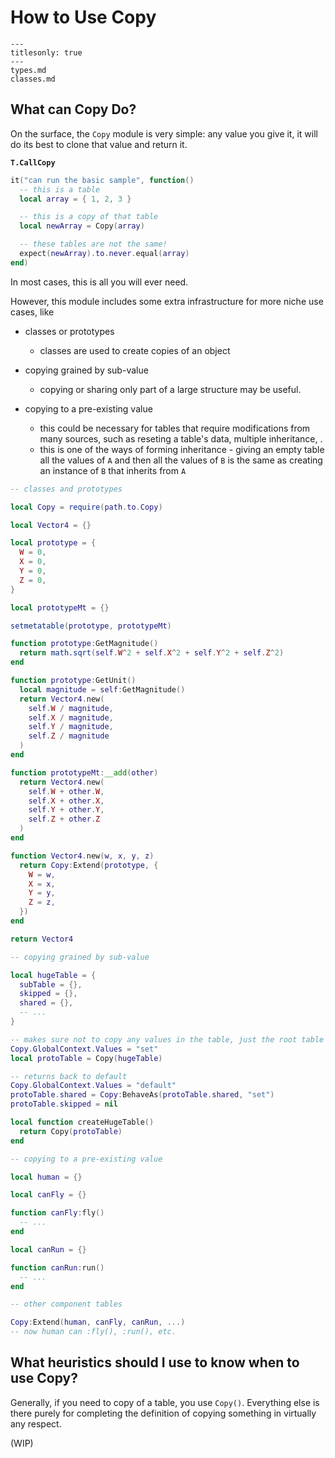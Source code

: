 # How to Use Copy

```{toctree}
---
titlesonly: true
---
types.md
classes.md
```

## What can Copy Do?

On the surface, the `Copy` module is very simple: any value you give it, it will do its best to clone that value and return it.

**`T.CallCopy`**

```lua
it("can run the basic sample", function()
  -- this is a table
  local array = { 1, 2, 3 }

  -- this is a copy of that table
  local newArray = Copy(array)

  -- these tables are not the same!
  expect(newArray).to.never.equal(array)
end)
```

In most cases, this is all you will ever need.

However, this module includes some extra infrastructure for more niche use cases, like

* classes or prototypes
  * classes are used to create copies of an object

* copying grained by sub-value
  * copying or sharing only part of a large structure may be useful.

* copying to a pre-existing value
  * this could be necessary for tables that require modifications from many sources, such as reseting a table's data, multiple inheritance, .
  * this is one of the ways of forming inheritance - giving an empty table all the values of `A` and then all the values of `B` is the same as creating an instance of `B` that inherits from `A`

```lua
-- classes and prototypes

local Copy = require(path.to.Copy)

local Vector4 = {}

local prototype = {
  W = 0,
  X = 0,
  Y = 0,
  Z = 0,
}

local prototypeMt = {}

setmetatable(prototype, prototypeMt)

function prototype:GetMagnitude()
  return math.sqrt(self.W^2 + self.X^2 + self.Y^2 + self.Z^2)
end

function prototype:GetUnit()
  local magnitude = self:GetMagnitude()
  return Vector4.new(
    self.W / magnitude,
    self.X / magnitude,
    self.Y / magnitude,
    self.Z / magnitude
  )
end

function prototypeMt:__add(other)
  return Vector4.new(
    self.W + other.W,
    self.X + other.X,
    self.Y + other.Y,
    self.Z + other.Z
  )
end

function Vector4.new(w, x, y, z)
  return Copy:Extend(prototype, {
    W = w,
    X = x,
    Y = y,
    Z = z,
  })
end

return Vector4
```

```lua
-- copying grained by sub-value

local hugeTable = {
  subTable = {},
  skipped = {},
  shared = {},
  -- ...
}

-- makes sure not to copy any values in the table, just the root table
Copy.GlobalContext.Values = "set"
local protoTable = Copy(hugeTable)

-- returns back to default
Copy.GlobalContext.Values = "default"
protoTable.shared = Copy:BehaveAs(protoTable.shared, "set")
protoTable.skipped = nil

local function createHugeTable()
  return Copy(protoTable)
end
```

```lua
-- copying to a pre-existing value

local human = {}

local canFly = {}

function canFly:fly()
  -- ...
end

local canRun = {}

function canRun:run()
  -- ...
end

-- other component tables

Copy:Extend(human, canFly, canRun, ...)
-- now human can :fly(), :run(), etc.
```

## What heuristics should I use to know when to use Copy?

Generally, if you need to copy of a table, you use `Copy()`. Everything else is there purely for completing the definition of copying something in virtually any respect.

(WIP)
